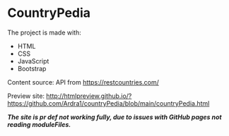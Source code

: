 # CountryPedia
The project is made with:
- HTML
- CSS
- JavaScript
- Bootstrap
  
Content source: API from https://restcountries.com/

Preview site: http://htmlpreview.github.io/?https://github.com/Ardra1/countryPedia/blob/main/countryPedia.html

***The site is pr def not working fully, due to issues with GitHub pages not reading moduleFiles.***
